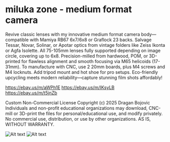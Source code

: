 # miluka zone - medium format camera
Revive classic lenses with my innovative medium format camera body—compatible with Mamiya RB67 6x7/6x8 or Graflock 23 backs. Salvage Tessar, Novar, Solinar, or Apotar optics from vintage folders like Zeiss Ikonta or Agfa Isolette. All 75-105mm lenses fully supported depending on image circle, covering up to 6x8. Precision-milled from hardwood, POM, or 3D-printed for flawless alignment and smooth focusing via M65 helicoids (17-31mm). To manufacture with CNC, use 2 20mm boards, plus M4 screws and M4 locknuts. Add tripod mount and hot shoe for pro setups. Eco-friendly upcycling meets modern reliability—capture stunning film shots affordably!

https://ebay.us/m/aWPh1E
https://ebay.us/m/IKsyLB
https://ebay.us/m/t5jnZb



Custom Non-Commercial License
Copyright (c) 2025 Dragan Bojovic
Individuals and non-profit educational organizations may download, CNC-mill or 3D-print the files for personal/educational use, and modify privately.
No commercial use, distribution, or use by other organizations.
AS IS, WITHOUT WARRANTY.


![Alt text](https://github.com/Draganito/miluka-zone/blob/main/miluka_back.jpeg)
![Alt text](https://github.com/Draganito/miluka-zone/blob/main/miluka_front.jpeg
)
